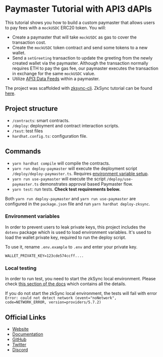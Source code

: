 # Paymaster Tutorial with API3 dAPIs

This tutorial shows you how to build a custom paymaster that allows users to pay fees with a `mockUSDC` ERC20 token. You will:
- Create a paymaster that will take `mockUSDC` as gas to cover the transaction cost.
- Create the `mockUSDC` token contract and send some tokens to a new wallet.
- Send a `setGreeting` transaction to update the greeting from the newly created wallet via the paymaster. Although the transaction normally requires ETH to pay the gas fee, our paymaster executes the transaction in exchange for the same `mockUSDC` value.
- Utilize [API3 Data Feeds](https://api3.org/) within a paymaster.

The project was scaffolded with [zksync-cli](https://github.com/matter-labs/zksync-cli).
ZkSync tutorial can be found [here](https://era.zksync.io/docs/dev/tutorials/api3-usd-paymaster-tutorial.html).

## Project structure

- `/contracts`: smart contracts.
- `/deploy`: deployment and contract interaction scripts.
- `/test`: test files
- `hardhat.config.ts`: configuration file.

## Commands

- `yarn hardhat compile` will compile the contracts.
- `yarn run deploy-paymaster` will execute the deployment script `/deploy/deploy-paymaster.ts`. Requires [environment variable setup](#environment-variables).
- `yarn run use-paymaster` will execute the script `/deploy/use-paymaster.ts` demonstrates approval based Paymaster flow.
- `yarn test`: run tests. **Check test requirements below.**

Both `yarn run deploy-paymaster` and `yarn run use-paymaster` are configured in the `package.json` file and run `yarn hardhat deploy-zksync`.

### Environment variables

In order to prevent users to leak private keys, this project includes the `dotenv` package which is used to load environment variables. It's used to load the wallet private key, required to run the deploy script.

To use it, rename `.env.example` to `.env` and enter your private key.

```
WALLET_PRIVATE_KEY=123cde574ccff....
```

### Local testing

In order to run test, you need to start the zkSync local environment. Please check [this section of the docs](https://v2-docs.zksync.io/api/hardhat/testing.html#prerequisites) which contains all the details.

If you do not start the zkSync local environment, the tests will fail with error `Error: could not detect network (event="noNetwork", code=NETWORK_ERROR, version=providers/5.7.2)`

## Official Links

- [Website](https://zksync.io/)
- [Documentation](https://v2-docs.zksync.io/dev/)
- [GitHub](https://github.com/matter-labs)
- [Twitter](https://twitter.com/zksync)
- [Discord](https://discord.gg/nMaPGrDDwk)
